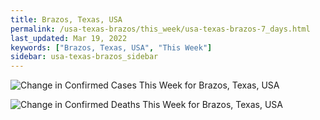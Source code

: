 ```yaml
---
title: Brazos, Texas, USA
permalink: /usa-texas-brazos/this_week/usa-texas-brazos-7_days.html
last_updated: Mar 19, 2022
keywords: ["Brazos, Texas, USA", "This Week"]
sidebar: usa-texas-brazos_sidebar
---
```


![Change in Confirmed Cases This Week for Brazos, Texas, USA](/covid_tracker/images/graphs/usa-texas-brazos-delta_confirmed-7_days_graph.png)

![Change in Confirmed Deaths This Week for Brazos, Texas, USA](/covid_tracker/images/graphs/usa-texas-brazos-delta_deaths-7_days_graph.png)
